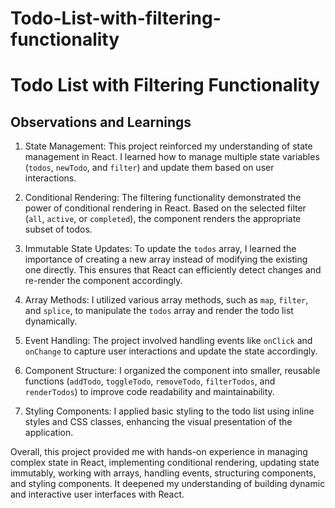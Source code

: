 # Todo-List-with-filtering-functionality

# Todo List with Filtering Functionality

## Observations and Learnings

1. State Management: This project reinforced my understanding of state management in React. I learned how to manage multiple state variables (`todos`, `newTodo`, and `filter`) and update them based on user interactions.

2. Conditional Rendering: The filtering functionality demonstrated the power of conditional rendering in React. Based on the selected filter (`all`, `active`, or `completed`), the component renders the appropriate subset of todos.

3. Immutable State Updates: To update the `todos` array, I learned the importance of creating a new array instead of modifying the existing one directly. This ensures that React can efficiently detect changes and re-render the component accordingly.

4. Array Methods: I utilized various array methods, such as `map`, `filter`, and `splice`, to manipulate the `todos` array and render the todo list dynamically.

5. Event Handling: The project involved handling events like `onClick` and `onChange` to capture user interactions and update the state accordingly.

6. Component Structure: I organized the component into smaller, reusable functions (`addTodo`, `toggleTodo`, `removeTodo`, `filterTodos`, and `renderTodos`) to improve code readability and maintainability.

7. Styling Components: I applied basic styling to the todo list using inline styles and CSS classes, enhancing the visual presentation of the application.

Overall, this project provided me with hands-on experience in managing complex state in React, implementing conditional rendering, updating state immutably, working with arrays, handling events, structuring components, and styling components. It deepened my understanding of building dynamic and interactive user interfaces with React.